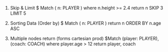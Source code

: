 
1. Skip & Limit
    $ Match ( n: PLAYER ) where n.height >= 2.4  return n  SKIP 3  LIMIT 5

2. Sorting Data (Order by)
    $ Match ( n: PLAYER )  return n ORDER BY n.age ASC

3. Multiple nodes return (forms cartesian prod)
    $Match (player: PLAYER), (coach: COACH) where player.age > 12 return player, coach
